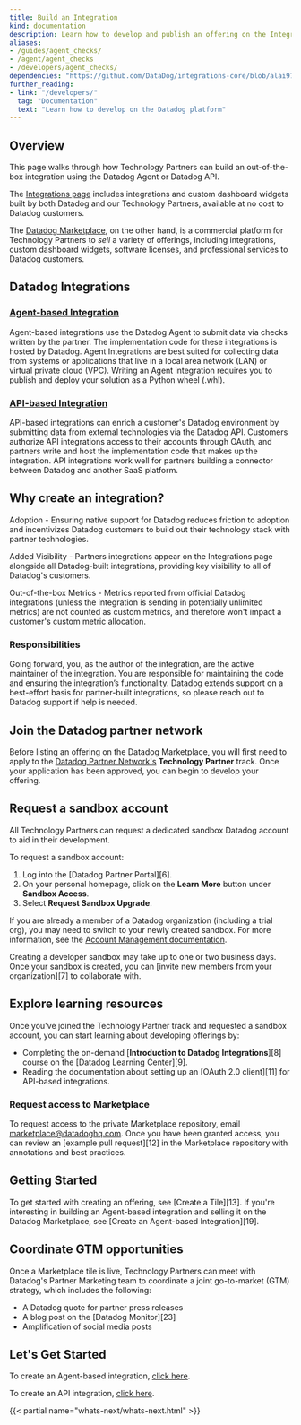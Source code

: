 ```yaml
---
title: Build an Integration
kind: documentation
description: Learn how to develop and publish an offering on the Integrations page.
aliases:
- /guides/agent_checks/
- /agent/agent_checks
- /developers/agent_checks/
dependencies: "https://github.com/DataDog/integrations-core/blob/alai97/add-marketplace-documentation/docs/dev/README.md"
further_reading:
- link: "/developers/"
  tag: "Documentation"
  text: "Learn how to develop on the Datadog platform"
---
```


## Overview

This page walks through how Technology Partners can build an out-of-the-box integration using the Datadog Agent or Datadog API. 

The [Integrations page][3] includes integrations and custom dashboard widgets built by both Datadog and our Technology Partners, available at no cost to Datadog customers. 

The [Datadog Marketplace][4], on the other hand, is a commercial platform for Technology Partners to _sell_ a variety of offerings, including integrations, custom dashboard widgets, software licenses, and professional services to Datadog customers.

## Datadog Integrations

### [Agent-based Integration][2]
Agent-based integrations use the Datadog Agent to submit data via checks written by the partner. The implementation code for these integrations is hosted by Datadog. Agent Integrations are best suited for collecting data from systems or applications that live in a local area network (LAN) or virtual private cloud (VPC). Writing an Agent integration requires you to publish and deploy your solution as a Python wheel (.whl).

### [API-based Integration][1]
API-based integrations can enrich a customer's Datadog environment by submitting data from external technologies via the Datadog API. Customers authorize API integrations access to their accounts through OAuth, and partners write and host the implementation code that makes up the integration. API integrations work well for partners building a connector between Datadog and another SaaS platform.

## Why create an integration?

Adoption - Ensuring native support for Datadog reduces friction to adoption and incentivizes Datadog customers to build out their technology stack with partner technologies.

Added Visibility - Partners integrations appear on the Integrations page alongside all Datadog-built integrations, providing key visibility to all of Datadog's customers.

Out-of-the-box Metrics - Metrics reported from official Datadog integrations (unless the integration is sending in potentially unlimited metrics) are not counted as custom metrics, and therefore won't impact a customer's custom metric allocation.

### Responsibilities
Going forward, you, as the author of the integration, are the active maintainer of the integration. You are responsible for maintaining the code and ensuring the integration’s functionality. Datadog extends support on a best-effort basis for partner-built integrations, so please reach out to Datadog support if help is needed.

## Join the Datadog partner network

Before listing an offering on the Datadog Marketplace, you will first need to apply to the [Datadog Partner Network's][3] **Technology Partner** track. Once your application has been approved, you can begin to develop your offering.

## Request a sandbox account

All Technology Partners can request a dedicated sandbox Datadog account to aid in their development.

To request a sandbox account:

1. Log into the [Datadog Partner Portal][6].
2. On your personal homepage, click on the **Learn More** button under **Sandbox Access**.
3. Select **Request Sandbox Upgrade**.

<div class="alert alert-info">If you are already a member of a Datadog organization (including a trial org), you may need to switch to your newly created sandbox. For more information, see the <a href="https://docs.datadoghq.com/account_management/org_switching/">Account Management documentation</a>.</div>

Creating a developer sandbox may take up to one or two business days. Once your sandbox is created, you can [invite new members from your organization][7] to collaborate with.

## Explore learning resources

Once you've joined the Technology Partner track and requested a sandbox account, you can start learning about developing offerings by:

* Completing the on-demand [**Introduction to Datadog Integrations**][8] course on the [Datadog Learning Center][9].
* Reading the documentation about setting up an [OAuth 2.0 client][11] for API-based integrations.


### Request access to Marketplace

To request access to the private Marketplace repository, email <a href="mailto:marketplace@datadoghq.com">marketplace@datadoghq.com</a>. Once you have been granted access, you can review an [example pull request][12] in the Marketplace repository with annotations and best practices.

## Getting Started
To get started with creating an offering, see [Create a Tile][13]. If you're interesting in building an Agent-based integration and selling it on the Datadog Marketplace, see [Create an Agent-based Integration][19].

## Coordinate GTM opportunities

Once a Marketplace tile is live, Technology Partners can meet with Datadog's Partner Marketing team to coordinate a joint go-to-market (GTM) strategy, which includes the following:
- A Datadog quote for partner press releases
- A blog post on the [Datadog Monitor][23]
- Amplification of social media posts

## Let's Get Started 
To create an Agent-based integration, [click here][2].

To create an API integration, [click here][1].

{{< partial name="whats-next/whats-next.html" >}}

[1]: https://docs.datadoghq.com/developers/integrations/api_integration/
[2]: https://docs.datadoghq.com/developers/integrations/agent_integration/
[3]: https://docs.datadoghq.com/integrations/
[4]: https://docs.datadoghq.com/developers/integrations/marketplace_offering/